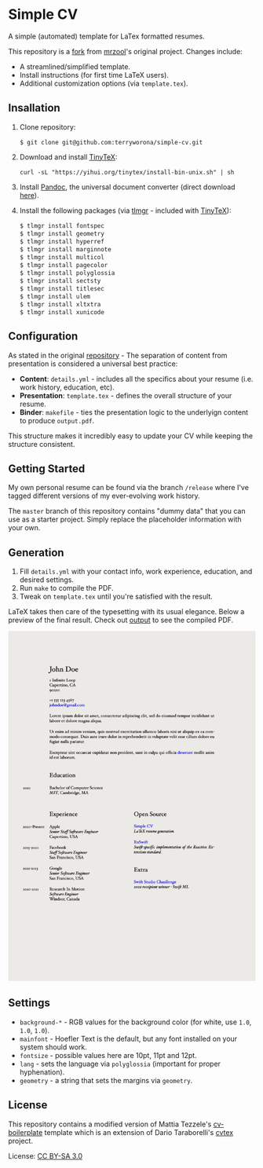 # Simple CV

A simple (automated) template for LaTex formatted resumes.

This repository is a [fork](https://github.com/mrzool/cv-boilerplate) from [mrzool](https://github.com/mrzool)'s original project. Changes include:

- A streamlined/simplified template.
- Install instructions (for first time LaTeX users).
- Additional customization options (via `template.tex`). 

## Insallation

1. Clone repository:

    ```
    $ git clone git@github.com:terryworona/simple-cv.git
    ```

2. Download and install [TinyTeX](https://yihui.org/tinytex/):

    ```
    curl -sL "https://yihui.org/tinytex/install-bin-unix.sh" | sh
    ```

3. Install [Pandoc](http://pandoc.org/), the universal document converter (direct download [here](https://pandoc.org/installing.html)). 

4. Install the following packages (via [tlmgr](https://www.tug.org/texlive/tlmgr.html) - included with [TinyTeX](https://yihui.org/tinytex/)):

    ```
    $ tlmgr install fontspec
    $ tlmgr install geometry
    $ tlmgr install hyperref
    $ tlmgr install marginnote
    $ tlmgr install multicol
    $ tlmgr install pagecolor
    $ tlmgr install polyglossia
    $ tlmgr install sectsty
    $ tlmgr install titlesec
    $ tlmgr install ulem
    $ tlmgr install xltxtra
    $ tlmgr install xunicode
    ```

## Configuration

As stated in the original [repository](https://github.com/mrzool/cv-boilerplate) - The separation of content from presentation is considered a universal best practice:

- **Content**: `details.yml` - includes all the specifics about your resume (i.e. work history, education, etc). 
- **Presentation**: `template.tex` - defines the overall structure of your resume. 
- **Binder**: `makefile` - ties the presentation logic to the underlyign content to produce `output.pdf`. 

This structure makes it incredibly easy to update your CV while keeping the structure consistent. 

## Getting Started

My own personal resume can be found via the branch `/release` where I've tagged different versions of my ever-evolving work history. 

The `master` branch of this repository contains "dummy data" that you can use as a starter project. Simply replace the placeholder information with your own. 

## Generation

1. Fill `details.yml` with your contact info, work experience, education, and desired settings.
2. Run `make` to compile the PDF.
3. Tweak on `template.tex` until you're satisfied with the result.

LaTeX takes then care of the typesetting with its usual elegance. Below a preview of the final result. Check out [output](output.pdf) to see the compiled PDF.

![preview](preview.png)

## Settings

- `background-*` - RGB values for the background color (for white, use `1.0`, `1.0`, `1.0`).
- `mainfont` - Hoefler Text is the default, but any font installed on your system should work.
- `fontsize` - possible values here are 10pt, 11pt and 12pt.
- `lang` - sets the language via `polyglossia` (important for proper hyphenation).
- `geometry` - a string that sets the margins via `geometry`. 

## License

This repository contains a modified version of Mattia Tezzele's [cv-boilerplate](https://github.com/mrzool/cv-boilerplate) template which is an extension of Dario Taraborelli's [cvtex](https://github.com/dartar/cvtex) project.

License: [CC BY-SA 3.0](http://creativecommons.org/licenses/by-sa/3.0/)
